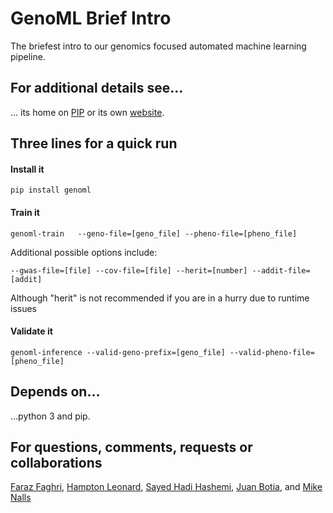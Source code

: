 # GenoML Brief Intro
The briefest intro to our genomics focused automated machine learning pipeline.

## For additional details see...
... its home on [PIP](https://pypi.org/project/genoml/) or its own [website](https://genoml.github.io).

## Three lines for a quick run
#### Install it
```
pip install genoml
```

#### Train it
```
genoml-train   --geno-file=[geno_file] --pheno-file=[pheno_file] 
```
Additional possible options include: 
```
--gwas-file=[file] --cov-file=[file] --herit=[number] --addit-file=[addit]
```
Although "herit" is not recommended if you are in a hurry due to runtime issues

#### Validate it
```
genoml-inference --valid-geno-prefix=[geno_file] --valid-pheno-file=[pheno_file]
```

## Depends on...
...python 3 and pip.

## For questions, comments, requests or collaborations
[Faraz Faghri](faraz.faghri@gmail.com), [Hampton Leonard](hampton.leonard@nih.gov), [Sayed Hadi Hashemi](sayedhadihashemi@gmail.com), [Juan Botia](juanbotiablaya@gmail.com), and [Mike Nalls](mike@datatecnica.com)

